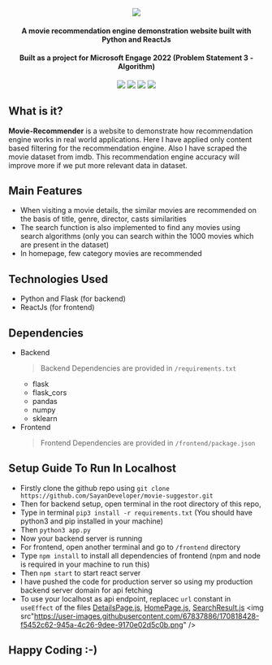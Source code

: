<p align="center">
<img src="https://user-images.githubusercontent.com/67837886/170816113-dd8eeb53-30ee-4c21-a6e1-76dfc8a9272e.png" />
</p>
<h4 align="center">A movie recommendation engine demonstration website built with Python and ReactJs</h4>
<h4 align="center">Built as a project for Microsoft Engage 2022 (Problem Statement 3 - Algorithm)</h4>
<p align="center">
<img src=https://visitor-badge.glitch.me/badge?page_id=SayanDeveloper.movie-suggestor"/>
<img src="https://img.shields.io/github/license/SayanDeveloper/movie-suggestor"/>
<img src="https://img.shields.io/github/stars/SayanDeveloper/movie-suggestor"/>
<img src="https://img.shields.io/github/forks/SayanDeveloper/movie-suggestor"/>
</p>

## What is it?

**Movie-Recommender** is a website to demonstrate how recommendation engine works in real world applications. Here I have applied only content based filtering for the recommendation engine. Also I have scraped the movie dataset from imdb. This recommendation engine accuracy will improve more if we put more relevant data in dataset.

## Main Features
- When visiting a movie details, the similar movies are recommended on the basis of title, genre, director, casts similarities
- The search function is also implemented to find any movies using search algorithms (only you can search within the 1000 movies which are present in the dataset)
- In homepage, few category movies are recommended

## Technologies Used
- Python and Flask (for backend)
- ReactJs (for frontend)

## Dependencies
- Backend
  > Backend Dependencies are provided in `/requirements.txt`
  - flask
  - flask_cors
  - pandas
  - numpy
  - sklearn
- Frontend
  > Frontend Dependencies are provided in `/frontend/package.json`

## Setup Guide To Run In Localhost
- Firstly clone the github repo using `git clone https://github.com/SayanDeveloper/movie-suggestor.git`
- Then for backend setup, open terminal in the root directory of this repo,
- Type in terminal `pip3 install -r requirements.txt` (You should have python3 and pip installed in your machine)
- Then `python3 app.py`
- Now your backend server is running
- For frontend, open another terminal and go to `/frontend` directory
- Type `npm install` to install all dependencies of frontend (npm and node is required in your machine to run this)
- Then `npm start` to start react server
- I have pushed the code for production server so using my production backend server domain for api fetching
- To use your localhost as api endpoint, replacec `url` constant in `useEffect` of the files [DetailsPage.js](https://github.com/SayanDeveloper/movie-suggestor/blob/main/frontend/src/pages/DetailsPage.js), [HomePage.js](https://github.com/SayanDeveloper/movie-suggestor/blob/main/frontend/src/pages/HomePage.js), [SearchResult.js](https://github.com/SayanDeveloper/movie-suggestor/blob/main/frontend/src/pages/SearchResult.js)
  <img src"https://user-images.githubusercontent.com/67837886/170818428-f5452c62-945a-4c26-9dee-9170e02d5c0b.png" />
                                                                                                                 
## Happy Coding :-)


